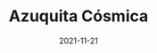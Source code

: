 ---
title: Azuquita Cósmica
date: 2021-11-21
key: 'azuquita'
technologies:
  - Diseño personalizado
  - Wordpress
  - Elementor
  - CSS Vainilla
clientURL: https://www.azuquitacosmica.com
image: './src/assets/images/projects/azuquita-cosmica.png'
alt: 'Captura de pantalla del sitio web azuquitacosmica.com'
lead: 'Azuquita Cósmica es la página web de Estefanía García, astróloga. Estefanía ofrece consultas generales y consultoría de la carta natal.'
---